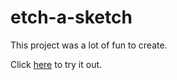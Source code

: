 # etch-a-sketch

This project was a lot of fun to create.

Click [here](hurr-son.github.io/etch-a-sketch) to try it out.

